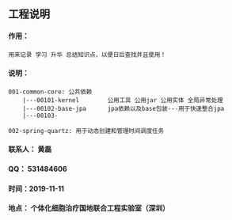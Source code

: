 ## 工程说明

#### 作用：
`用来记录 学习 升华 总结知识点，以便日后查找并且使用！`

#### 说明：

~~~~
001-common-core: 公共依赖
    |---00101-kernel        公用工具 公用jar 公用实体 全局异常处理
    |---00102-base-jpa      jpa依赖以及base包装---用于快速整合jpa
    |---00103-           
~~~~
~~~~
002-spring-quartz: 用于动态创建和管理时间调度任务
~~~~





#### 联系人： 黄磊
#### QQ： 531484606
#### 时间：2019-11-11
#### 地点： 个体化细胞治疗国地联合工程实验室（深圳）


